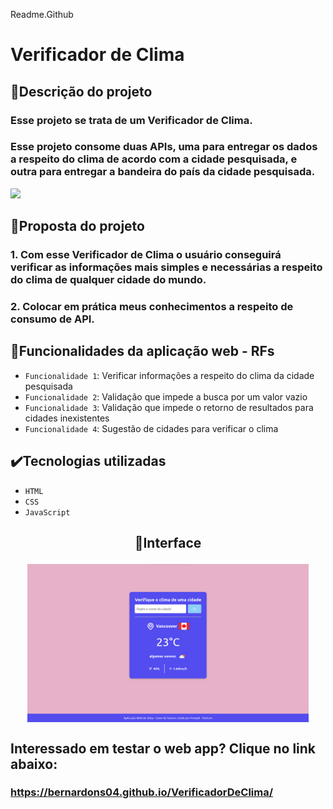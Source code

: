 Readme.Github

# Verificador de Clima

## 📱Descrição do projeto

### Esse projeto se trata de um Verificador de Clima.

### Esse projeto consome duas APIs, uma para entregar os dados a respeito do clima de acordo com a cidade pesquisada, e outra para entregar a bandeira do país da cidade pesquisada.

<img src="http://img.shields.io/static/v1?label=STATUS&message=CONCLUIDO&color=GREEN&style=for-the-badge"/>

## 🎯Proposta do projeto

### 1. Com esse Verificador de Clima o usuário conseguirá verificar as informações mais simples e necessárias a respeito do clima de qualquer cidade do mundo.
### 2. Colocar em prática meus conhecimentos a respeito de consumo de API.

## 🔨Funcionalidades da aplicação web - RFs

- `Funcionalidade 1`: Verificar informações a respeito do clima da cidade pesquisada
- `Funcionalidade 2`: Validação que impede a busca por um valor vazio
- `Funcionalidade 3`: Validação que impede o retorno de resultados para cidades inexistentes
- `Funcionalidade 4`: Sugestão de cidades para verificar o clima

## ✔️Tecnologias utilizadas

- `HTML`
- `CSS`
- `JavaScript`

## <p align="center">📱Interface</p>

<p align="center">
<img src="/imagens/interfaceVerificadorClima.png" width="450px" align="center">
</p>

## Interessado em testar o web app? Clique no link abaixo:
### https://bernardons04.github.io/VerificadorDeClima/

